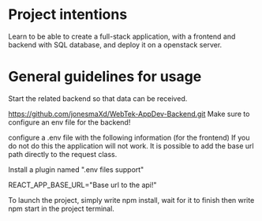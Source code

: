 # Project intentions
Learn to be able to create a full-stack application,
with a frontend and backend with SQL database, and deploy it on a 
openstack server.

# General guidelines for usage

Start the related backend so that data can be received.

https://github.com/jonesmaXd/WebTek-AppDev-Backend.git
Make sure to configure an env file for the backend!

configure a .env file with the following information (for the frontend)
If you do not do this the application will not work. 
It is possible to add the base url path directly to the request class.

Install a plugin named ".env files support"

REACT_APP_BASE_URL="Base url to the api!"

To launch the project, simply write npm install, wait for it to finish
then write npm start in the project terminal.